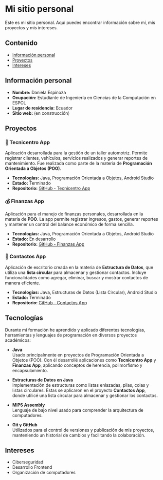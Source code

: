 # Mi sitio personal
Este es mi sitio personal. Aquí puedes encontrar información sobre mí, mis
proyectos y mis intereses.

## Contenido
* [Información personal](#información-personal)
* [Proyectos](#proyectos)
* [Intereses](#intereses)

## Información personal
* **Nombre:** Daniela Espinoza  
* **Ocupación:** Estudiante de Ingeniería en Ciencias de la Computación en ESPOL  
* **Lugar de residencia:** Ecuador  
* **Sitio web:** (en construcción)

## Proyectos

### 🚗 Tecnicentro App
Aplicación desarrollada para la gestión de un taller automotriz. Permite registrar clientes, vehículos, servicios realizados y generar reportes de mantenimiento. Fue realizada como parte de la materia de **Programación Orientada a Objetos (POO)**.  
- **Tecnologías:** Java, Programación Orientada a Objetos, Android Studio
- **Estado:** Terminado  
- **Repositorio:** [GitHub - Tecnicentro App](https://github.com/Danx111/App-de-Tecnicentro.git)  

### 💰 Finanzas App
Aplicación para el manejo de finanzas personales, desarrollada en la materia de **POO**. La app permite registrar ingresos, gastos, generar reportes y mantener un control del balance económico de forma sencilla.  
- **Tecnologías:** Java, Programación Orientada a Objetos, Android Studio
- **Estado:** En desarrollo  
- **Repositorio:** [GitHub - Finanzas App](https://github.com/SirProg/Proyecto2_Grupo4.git)  

### 📇 Contactos App
Aplicación de escritorio creada en la materia de **Estructura de Datos**, que utiliza una **lista circular** para almacenar y gestionar contactos. Incluye funcionalidades como agregar, eliminar, buscar y mostrar contactos de manera eficiente.  
- **Tecnologías:** Java, Estructuras de Datos (Lista Circular), Android Studio
- **Estado:** Terminado  
- **Repositorio:** [GitHub - Contactos App](https://github.com/SirProg/ED_G2_Proyecto.git)  

## Tecnologías

Durante mi formación he aprendido y aplicado diferentes tecnologías, herramientas y lenguajes de programación en diversos proyectos académicos:

- **Java**  
  Usado principalmente en proyectos de Programación Orientada a Objetos (POO). Con él desarrollé aplicaciones como **Tecnicentro App** y **Finanzas App**, aplicando conceptos de herencia, polimorfismo y encapsulamiento.

- **Estructuras de Datos en Java**  
  Implementación de estructuras como listas enlazadas, pilas, colas y listas circulares. Estas se aplicaron en el proyecto **Contactos App**, donde utilicé una lista circular para almacenar y gestionar los contactos.

- **MIPS Assembly**  
  Lenguaje de bajo nivel usado para comprender la arquitectura de computadores.

- **Git y GitHub**  
  Utilizados para el control de versiones y publicación de mis proyectos, manteniendo un historial de cambios y facilitando la colaboración.


## Intereses
* Ciberseguridad  
* Desarrollo Frontend  
* Organización de computadores  
